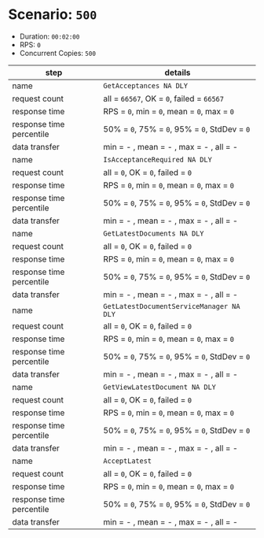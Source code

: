# Scenario: `500`

- Duration: `00:02:00`
- RPS: `0`
- Concurrent Copies: `500`

| __step__                 | __details__                                   |
|--------------------------|-----------------------------------------------|
| name                     | `GetAcceptances NA DLY`                       |
| request count            | all = `66567`, OK = `0`, failed = `66567`     |
| response time            | RPS = `0`, min = `0`, mean = `0`, max = `0`   |
| response time percentile | 50% = `0`, 75% = `0`, 95% = `0`, StdDev = `0` |
| data transfer            | min = - , mean = - , max = - , all = -        |
| name                     | `IsAcceptanceRequired NA DLY`                 |
| request count            | all = `0`, OK = `0`, failed = `0`             |
| response time            | RPS = `0`, min = `0`, mean = `0`, max = `0`   |
| response time percentile | 50% = `0`, 75% = `0`, 95% = `0`, StdDev = `0` |
| data transfer            | min = - , mean = - , max = - , all = -        |
| name                     | `GetLatestDocuments NA DLY`                   |
| request count            | all = `0`, OK = `0`, failed = `0`             |
| response time            | RPS = `0`, min = `0`, mean = `0`, max = `0`   |
| response time percentile | 50% = `0`, 75% = `0`, 95% = `0`, StdDev = `0` |
| data transfer            | min = - , mean = - , max = - , all = -        |
| name                     | `GetLatestDocumentServiceManager NA DLY`      |
| request count            | all = `0`, OK = `0`, failed = `0`             |
| response time            | RPS = `0`, min = `0`, mean = `0`, max = `0`   |
| response time percentile | 50% = `0`, 75% = `0`, 95% = `0`, StdDev = `0` |
| data transfer            | min = - , mean = - , max = - , all = -        |
| name                     | `GetViewLatestDocument NA DLY`                |
| request count            | all = `0`, OK = `0`, failed = `0`             |
| response time            | RPS = `0`, min = `0`, mean = `0`, max = `0`   |
| response time percentile | 50% = `0`, 75% = `0`, 95% = `0`, StdDev = `0` |
| data transfer            | min = - , mean = - , max = - , all = -        |
| name                     | `AcceptLatest`                                |
| request count            | all = `0`, OK = `0`, failed = `0`             |
| response time            | RPS = `0`, min = `0`, mean = `0`, max = `0`   |
| response time percentile | 50% = `0`, 75% = `0`, 95% = `0`, StdDev = `0` |
| data transfer            | min = - , mean = - , max = - , all = -        |